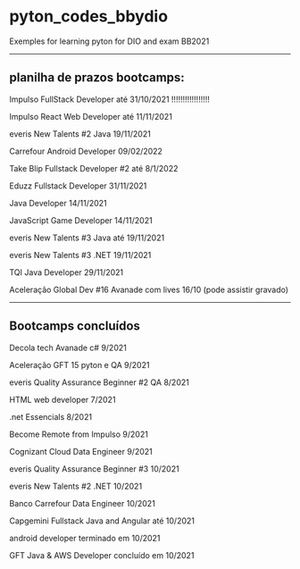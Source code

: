 # pyton_codes_bbydio
Exemples for learning pyton for DIO and exam BB2021


------------------------------------------------------------------
planilha de prazos bootcamps:
------------------------------------------------------------------

Impulso FullStack Developer até 31/10/2021 !!!!!!!!!!!!!!!!!

Impulso React Web Developer até 11/11/2021

everis New Talents #2 Java 19/11/2021

Carrefour Android Developer 09/02/2022

Take Blip Fullstack Developer #2 até 8/1/2022

Eduzz Fullstack Developer 31/11/2021

Java Developer 14/11/2021

JavaScript Game Developer 14/11/2021

everis New Talents #3 Java até  19/11/2021

everis New Talents #3 .NET 19/11/2021

TQI Java Developer 29/11/2021

Aceleração Global Dev #16 Avanade com lives 16/10 (pode assistir gravado)

------------------------------------------------------------
Bootcamps concluídos
------------------------------------------------------------

Decola tech Avanade c# 9/2021

Aceleração GFT 15 pyton e QA 9/2021

everis Quality Assurance Beginner #2 QA 8/2021

HTML web developer 7/2021

.net Essencials 8/2021

Become Remote from Impulso 9/2021

Cognizant Cloud Data Engineer 9/2021

everis Quality Assurance Beginner #3 10/2021

everis New Talents #2 .NET 10/2021

Banco Carrefour Data Engineer 10/2021

Capgemini Fullstack Java and Angular até 10/2021

android developer terminado em 10/2021

GFT Java & AWS Developer concluído em 10/2021
